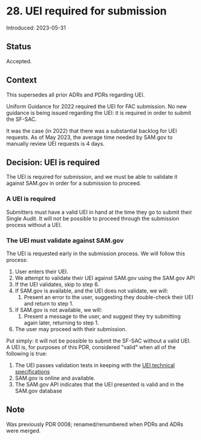 # 28. UEI required for submission 

Introduced: 2023-05-31

## Status

Accepted.

## Context

This supersedes all prior ADRs and PDRs regarding UEI.

Uniform Guidance for 2022 required the UEI for FAC submission. No new guidance is being issued regarding the UEI: it is required in order to submit the SF-SAC.

It was the case (in 2022) that there was a substantial backlog for UEI requests. As of May 2023, the average time needed by SAM.gov to manually review UEI requests is 4 days.

## Decision: UEI is required

The UEI is required for submission, and we must be able to validate it against SAM.gov in order for a submission to proceed.

### A UEI is required

Submitters must have a valid UEI in hand at the time they go to submit their Single Audit. It will not be possible to proceed through the submission process without a UEI.

### The UEI must validate against SAM.gov

The UEI is requested early in the submission process. We will follow this process:

1. User enters their UEI.
2. We attempt to validate their UEI against SAM.gov using the SAM.gov API
3. If the UEI validates, skip to step 6.
4. If SAM.gov is available, and the UEI does not validate, we will:
    1. Present an error to the user, suggesting they double-check their UEI and return to step 1.
5. If SAM.gov is not available, we will:
   1. Present a message to the user, and suggest they try submitting again later, returning to step 1.
6. The user may proceed with their submission.

Put simply: it will not be possible to submit the SF-SAC without a valid UEI. A UEI is, for purposes of this PDR, considered "valid" when all of the following is true:

1. The UEI passes validation tests in keeping with the [UEI technical specifications](https://www.gsa.gov/about-us/organization/federal-acquisition-service/technology-transformation-services/integrated-award-environment-iae/iae-systems-information-kit/uei-technical-specifications-and-api-information)
2. SAM.gov is online and available.
3. The SAM.gov API indicates that the UEI presented is valid and in the SAM.gov database

## Note
Was previously PDR 0008; renamed/renumbered when PDRs and ADRs were merged.
